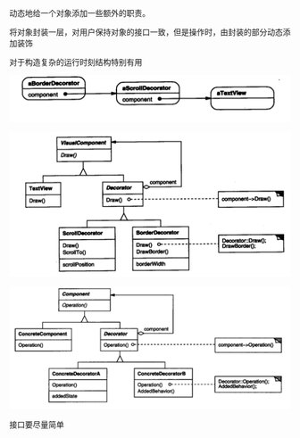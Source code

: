 动态地给一个对象添加一些额外的职责。



将对象封装一层，对用户保持对象的接口一致，但是操作时，由封装的部分动态添加装饰

对于构造复杂的运行时刻结构特别有用

![image-20200311225021162](image-20200311225021162.png)

![image-20200226094810042](image-20200226094810042.png)

![image-20200226094937110](image-20200226094937110.png)

接口要尽量简单
